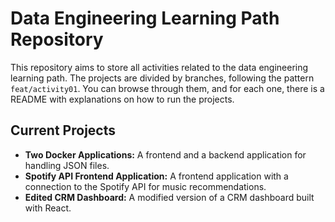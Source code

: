 # Data Engineering Learning Path Repository

This repository aims to store all activities related to the data engineering learning path. The projects are divided by branches, following the pattern `feat/activity01`. You can browse through them, and for each one, there is a README with explanations on how to run the projects.

## Current Projects

- **Two Docker Applications:** A frontend and a backend application for handling JSON files.
- **Spotify API Frontend Application:** A frontend application with a connection to the Spotify API for music recommendations.
- **Edited CRM Dashboard:** A modified version of a CRM dashboard built with React.

